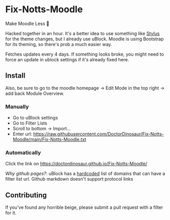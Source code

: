 # Fix-Notts-Moodle
Make Moodle Less 💩

Hacked together in an hour. It's a better idea to use something like [Stylus](https://github.com/openstyles/stylus) for the theme changes, but I already use uBlock. Moodle is using Bootstrap for its theming, so there's prob a much easier way.

Fetches updates every 4 days. If something looks broke, you might need to force an update in ublock settings if it's already fixed here.

## Install
Also, be sure to go to the moodle homepage -> Edit Mode in the top right -> add back Module Overview.
### Manually
- Go to uBlock settings
- Go to Filter Lists
- Scroll to bottom -> Import...
- Enter url: https://raw.githubusercontent.com/DoctorDinosaur/Fix-Notts-Moodle/main/Fix-Notts-Moodle.txt

### Automatically
Click the link on https://doctordinosaur.github.io/Fix-Notts-Moodle/

*Why github pages?*: uBlock has a [hardcoded](https://github.com/gorhill/uBlock/blob/d0dbc27c025b894bdc5cf32d501a1aaf36725b07/platform/firefox/manifest.json#L60) list of domains that can have a filter list url. Github markdown doesn't support protocol links

## Contributing
If you've found any horrible beige, please submit a pull request with a filter for it.
